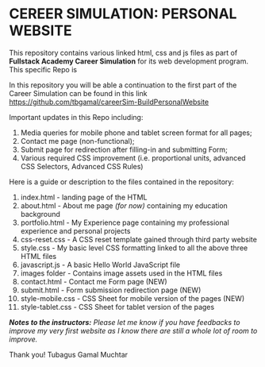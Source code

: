 # CEREER SIMULATION: PERSONAL WEBSITE

 This repository contains various linked html, css and js files as part of **Fullstack Academy Career Simulation** for its web development program. This specific Repo is 

 In this repository you will be able a continuation to the first part of the Career Simulation can be found in this link https://github.com/tbgamal/careerSim-BuildPersonalWebsite

 Important updates in this Repo including:
 1. Media queries for mobile phone and tablet screen format for all pages;
 2. Contact me page (non-functional);
 3. Submit page for redirection after filling-in and submitting Form;
 4. Various required CSS improvement (i.e. proportional units, advanced CSS Selectors, Advanced CSS Rules)

 Here is a guide or description to the files contained in the repository:
 1.   index.html        - landing page of the HTML
 2.   about.html        - About me page *(for now)* containing my education background
 3.   portfolio.html    - My Experience page containing my professional experience and personal projects
 4.   css-reset.css     - A CSS reset template gained through third party website
 5.   style.css         - My basic level CSS formatting linked to all the above three HTML files
 6.   javascript.js     - A basic Hello World JavaScript file
 7.   images folder     - Contains image assets used in the HTML files
 8.   contact.html      - Contact me Form page (NEW)
 9.   submit.html       - Form submission redirection page (NEW)
 10.  style-mobile.css  - CSS Sheet for mobile version of the pages (NEW)
 11.  style-tablet.css  - CSS Sheet for tablet version of the pages

 ***Notes to the instructors:*** *Please let me know if you have feedbacks to improve my very first website as I know there are still a whole lot of room to improve.*

 Thank you!
 Tubagus Gamal Muchtar